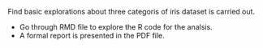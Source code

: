 Find basic explorations about three categoris of iris dataset is carried out.
- Go through RMD file to explore the R code for the analsis.
- A formal report is presented in the PDF file.
